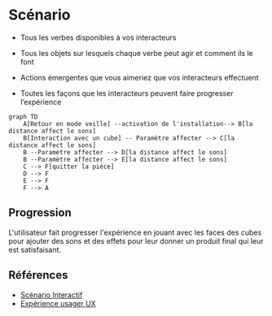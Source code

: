 # Scénario

<!-- Ici mettre tous les documents et références concernant la scéanrisation de l'expérience   -->

* Tous les verbes disponibles à vos interacteurs

* Tous les objets sur lesquels chaque verbe peut agir et comment ils le font

* Actions émergentes que vous aimeriez que vos interacteurs effectuent

* Toutes les façons que les interacteurs peuvent faire progresser l’expérience

```mermaid
graph TD
    A[Retour en mode veille] --activation de l'installation--> B[la distance affect le sons]
    B[Interaction avec un cube] -- Paramètre affecter --> C[la distance affect le sons]
    B --Paramètre affecter --> D[la distance affect le sons]
    B --Paramètre affecter --> E[la distance affect le sons]
    C --> F[quitter la pièce]
    D --> F
    E --> F
    F --> A
```

## Progression
L'utilisateur fait progresser l'expérience en jouant avec les faces des cubes pour ajouter des sons et des effets pour leur donner un produit final qui leur est satisfaisant.

## Références

* [Scénario Interactif](https://tim-montmorency.com/582523-gestion/#/contenus/2_scenarisation/20_scenario/20_interactif/)
* [Expérience usager UX](https://tim-montmorency.com/582523-gestion/#/contenus/2_scenarisation/20_scenario/40_ux/)

